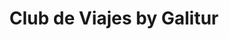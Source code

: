 ---
title: "Club de Viajes by Galitur"
url: /a-coruna/club-de-viajes-by-galitur/
shop: agencia de viajes
---